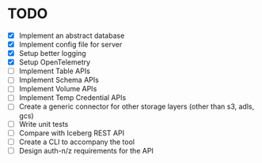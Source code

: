# TODO

- [X] Implement an abstract database
- [X] Implement config file for server
- [X] Setup better logging
- [X] Setup OpenTelemetry
- [ ] Implement Table APIs
- [ ] Implement Schema APIs
- [ ] Implement Volume APIs
- [ ] Implement Temp Credential APIs
- [ ] Create a generic connector for other storage layers (other than s3, adls, gcs)
- [ ] Write unit tests
- [ ] Compare with Iceberg REST API
- [ ] Create a CLI to accompany the tool
- [ ] Design auth-n/z requirements for the API
